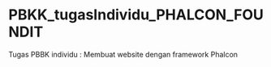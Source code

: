 # PBKK_tugasIndividu_PHALCON_FOUNDIT
Tugas PBBK individu : Membuat website dengan framework Phalcon
